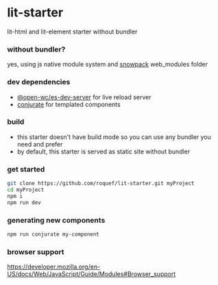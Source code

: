 # lit-starter
lit-html and lit-element starter without bundler

### without bundler?
yes, using js native module system and [snowpack](https://www.snowpack.dev/#what-is-snowpack%3F) web_modules folder

### dev dependencies
- [@open-wc/es-dev-server](https://github.com/open-wc/open-wc/tree/master/packages/es-dev-server) for live reload server
- [conjurate](https://github.com/filipelinhares/conjurate) for templated components

### build
- this starter doesn't have build mode so you can use any bundler you need and prefer
- by default, this starter is served as static site without bundler

### get started
```bash
git clone https://github.com/roquef/lit-starter.git myProject
cd myProject
npm i
npm run dev
```

### generating new components
```bash
npm run conjurate my-component
```

### browser support
https://developer.mozilla.org/en-US/docs/Web/JavaScript/Guide/Modules#Browser_support
